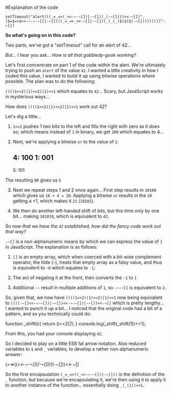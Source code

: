 #Explanation of the code

`setTimeout("alert(((_=_=>(_<<-~-~[])|-~[])(_(-~[])))<<-~[])",($=$=>$<<-~-~-~[]|-~[])((_=_=>_<<-~[]|-~[])(_(_(_($($($(-~[]))))))))^-~[])`

**So what's going on in this code?**

Two parts, we've got a "setTimeout" call for an alert of 42...

*But...* I hear you ask... *How is all that gobbledy-gook working?*

Let's first concentrate on part 1 of the code within the alert. We're ultimately trying to push an `alert` of the value `42`. I wanted a little creativity in how I coded this value, I wanted to build it up using bitwise operations where possible. The plan was to do the following:

`((((1<<2)|1)<<2)|1)<<1` which equates to `42`... Scary, but JavaScript works in mysterious ways...

How does `((((1<<2)|1)<<2)|1)<<1` work out 42?

Let's dig a little...

1) `1<<2` pushes 1 two bits to the left and fills the right with zero as it does so; which means instead of `1` in binary, we get `100` which equates to 4...

2) Next, we're applying a bitwise `or` to the value of `1`:

    4: 100
    1: 001
    ------
    5: 101

The resulting `OR` gives us `5`

3) Next we repeat steps 1 and 2 once again... First step results in `10100` which gives us `16 + 4 = 20`. Applying a bitwise `or` results in the `20` getting a +1, which makes it `21` (`10101`).

4) We then do another left-handed shift of bits, but this time only by one bit... making `101010`, which is equivalent to `42`.

*So now that we have the `42` established, how did the fancy code work out that way?*

`-~[]` is a non-alphanumeric means by which we can express the value of `1` in JavaScript. The explanation is as follows:

1) `[]` is an empty array, which when coerced with a bit-wise complement operator, the tilde (`~`), treats that empty array as a falsy value, and thus is equivalent to `~0` which equates to `-1`;

2) The act of negating it at the front, then converts the `-1` to `1`

3) Additional `-~` result in multiple additions of `1`, so `-~-~[]` is equivalent to `2`.

So, given that, we now have `((((1<<2)|1)<<2)|1)<<1` now being equivalent to `((((-~[]<<-~-~[])|-~[])<<-~-~[])|-~[])<<-~[]` which is pretty lengthy... I wanted to punch it up a bit... I noticed that the original code had a bit of a pattern, and so you technically could do:

  function _shift(i){
    return (i<<2)|1;
  }
  console.log(_shift(_shift(1))<<1);
  
From this, you had your console displaying `42`.

So I decided to play on a little ES6 fat arrow notation. Also reduced variables to `$` and `_` variables, to develop a rather non-alphanumeric answer:

  (_=_=>((_<<-~-~[])|-~[]))(_(-~[]))<<-~[]
  
So the first encapsulation `(_=_=>((_<<-~-~[])|-~[]))` is the definition of the `_` function, but because we're encapsulating it, we're then using it to apply it to another instance of the function... essentially doing `_(_(1))<<1`.


  

